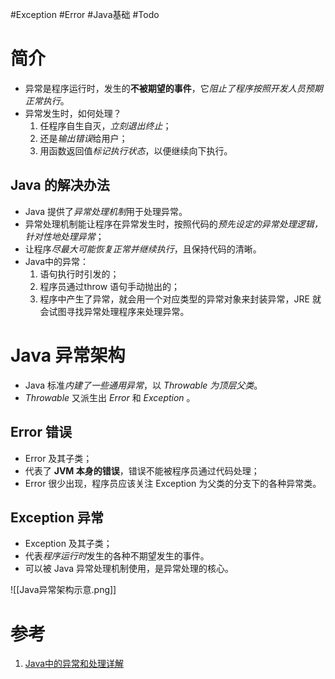 #Exception #Error #Java基础 #Todo 


# 简介
- 异常是程序运行时，发生的**不被期望的事件**，它*阻止了程序按照开发人员预期正常执行*。
- 异常发生时，如何处理？
	1. 任程序自生自灭，*立刻退出终止*；
	2. 还是*输出错误*给用户；
	3. 用函数返回值*标记执行状态*，以便继续向下执行。

## Java 的解决办法
- Java 提供了*异常处理机制*用于处理异常。
- 异常处理机制能让程序在异常发生时，按照代码的*预先设定的异常处理逻辑，针对性地处理异常*；
- 让程序*尽最大可能恢复正常并继续执行*，且保持代码的清晰。
- Java中的异常：
	1. 语句执行时引发的；
	2. 程序员通过throw 语句手动抛出的；
	3. 程序中产生了异常，就会用一个对应类型的异常对象来封装异常，JRE 就会试图寻找异常处理程序来处理异常。
# Java 异常架构
- Java 标准*内建了一些通用异常*，以 *Throwable 为顶层父类*。
- *Throwable* 又派生出 *Error* 和 *Exception* 。

## Error 错误
- Error 及其子类；
- 代表了 **JVM 本身的错误**，错误不能被程序员通过代码处理；
- Error 很少出现，程序员应该关注 Exception 为父类的分支下的各种异常类。

## Exception 异常
- Exception 及其子类；
- 代表*程序运行时*发生的各种不期望发生的事件。
- 可以被 Java 异常处理机制使用，是异常处理的核心。

![[Java异常架构示意.png]]

# 参考
1. [Java中的异常和处理详解](https://www.cnblogs.com/lulipro/p/7504267.html)